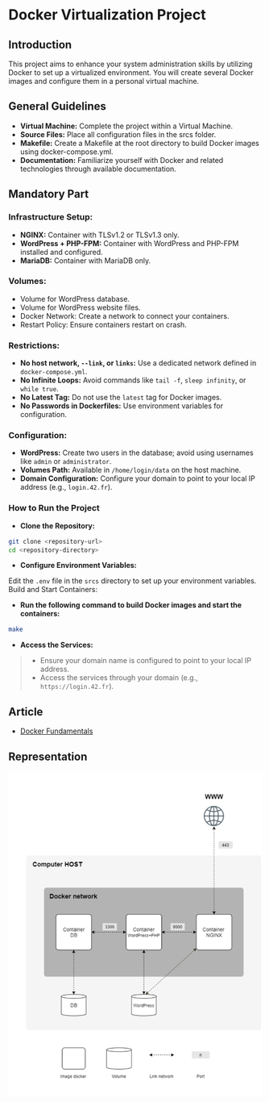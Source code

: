 # Docker Virtualization Project
## Introduction
This project aims to enhance your system administration skills by utilizing Docker to set up a virtualized environment. You will create several Docker images and configure them in a personal virtual machine.

## General Guidelines
* __Virtual Machine:__ Complete the project within a Virtual Machine.
* __Source Files:__ Place all configuration files in the srcs folder.
* __Makefile:__ Create a Makefile at the root directory to build Docker images using docker-compose.yml.
* __Documentation:__ Familiarize yourself with Docker and related technologies through available documentation.

## Mandatory Part
### Infrastructure Setup:

* __NGINX:__ Container with TLSv1.2 or TLSv1.3 only.
* __WordPress + PHP-FPM:__ Container with WordPress and PHP-FPM installed and configured.
* __MariaDB:__ Container with MariaDB only.
### Volumes:
* Volume for WordPress database.
* Volume for WordPress website files.
* Docker Network: Create a network to connect your containers.
* Restart Policy: Ensure containers restart on crash.

### Restrictions:

* __No host network, `--link`, or `links`:__ Use a dedicated network defined in `docker-compose.yml`.
* __No Infinite Loops:__ Avoid commands like `tail -f`, `sleep infinity`, or `while true`.
* __No Latest Tag:__ Do not use the `latest` tag for Docker images.
* __No Passwords in Dockerfiles:__ Use environment variables for configuration.

### Configuration:

* __WordPress:__ Create two users in the database; avoid using usernames like `admin` or `administrator`.
* __Volumes Path:__ Available in `/home/login/data` on the host machine.
* __Domain Configuration:__ Configure your domain to point to your local IP address (e.g., `login.42.fr`).

### How to Run the Project
* __Clone the Repository:__

```bash
git clone <repository-url>
cd <repository-directory>
```
* __Configure Environment Variables:__

Edit the `.env` file in the `srcs` directory to set up your environment variables.
Build and Start Containers:

* __Run the following command to build Docker images and start the containers:__

```bash
make
```

* __Access the Services:__

> * Ensure your domain name is configured to point to your local IP address.
> * Access the services through your domain (e.g., `https://login.42.fr`).


## Article
* [Docker Fundamentals](https://araq.notion.site/Docker-Fundamentals-266a28f6376749b1935e3c2c91bf0333?pvs=4)

## Representation
![Docker Network representation](https://github.com/ADILRAQ/Inception-42-cursus/blob/main/Network%20Structure.png/?raw=true)
